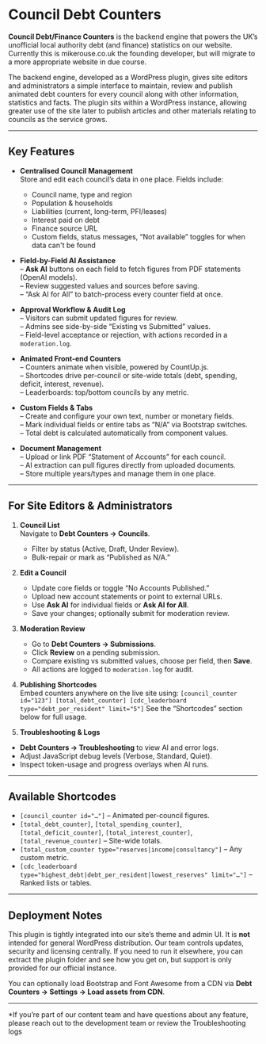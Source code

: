 # Council Debt Counters

**Council Debt/Finance Counters** is the backend engine that powers the UK’s unofficial local authority debt (and finance) statistics on our website. Currently this is mikerouse.co.uk the founding developer, but will migrate to a more appropriate website in due course. 

The backend engine, developed as a WordPress plugin, gives site editors and administrators a simple interface to maintain, review and publish animated debt counters for every council along with other information, statistics and facts. The plugin sits within a WordPress instance, allowing greater use of the site later to publish articles and other materials relating to councils as the service grows. 

---

## Key Features

- **Centralised Council Management**  
  Store and edit each council’s data in one place. Fields include:
  - Council name, type and region  
  - Population & households  
  - Liabilities (current, long-term, PFI/leases)  
  - Interest paid on debt  
  - Finance source URL  
  - Custom fields, status messages, “Not available” toggles for when data can't be found  

- **Field-by-Field AI Assistance**  
  – **Ask AI** buttons on each field to fetch figures from PDF statements (OpenAI models).  
  – Review suggested values and sources before saving.  
  – “Ask AI for All” to batch-process every counter field at once.  

- **Approval Workflow & Audit Log**  
  – Visitors can submit updated figures for review.  
  – Admins see side-by-side “Existing vs Submitted” values.  
  – Field-level acceptance or rejection, with actions recorded in a `moderation.log`.

- **Animated Front-end Counters**  
  – Counters animate when visible, powered by CountUp.js.  
  – Shortcodes drive per-council or site-wide totals (debt, spending, deficit, interest, revenue).  
  – Leaderboards: top/bottom councils by any metric.  

- **Custom Fields & Tabs**  
  – Create and configure your own text, number or monetary fields.  
  – Mark individual fields or entire tabs as “N/A” via Bootstrap switches.  
  – Total debt is calculated automatically from component values.

- **Document Management**  
  – Upload or link PDF “Statement of Accounts” for each council.  
  – AI extraction can pull figures directly from uploaded documents.  
  – Store multiple years/types and manage them in one place.

---

## For Site Editors & Administrators

1. **Council List**  
   Navigate to **Debt Counters → Councils**.  
   - Filter by status (Active, Draft, Under Review).  
   - Bulk-repair or mark as “Published as N/A.”

2. **Edit a Council**  
   - Update core fields or toggle “No Accounts Published.”  
   - Upload new account statements or point to external URLs.  
   - Use **Ask AI** for individual fields or **Ask AI for All**.  
   - Save your changes; optionally submit for moderation review.

3. **Moderation Review**  
   - Go to **Debt Counters → Submissions**.  
   - Click **Review** on a pending submission.  
   - Compare existing vs submitted values, choose per field, then **Save**.  
   - All actions are logged to `moderation.log` for audit.

4. **Publishing Shortcodes**  
   Embed counters anywhere on the live site using: ` [council_counter id="123"] [total_debt_counter] [cdc_leaderboard type="debt_per_resident" limit="5"] `
   See the “Shortcodes” section below for full usage.

5. **Troubleshooting & Logs**  
- **Debt Counters → Troubleshooting** to view AI and error logs.  
- Adjust JavaScript debug levels (Verbose, Standard, Quiet).  
- Inspect token-usage and progress overlays when AI runs.

---

## Available Shortcodes

- `[council_counter id="…"]` – Animated per-council figures.  
- `[total_debt_counter]`, `[total_spending_counter]`, `[total_deficit_counter]`, `[total_interest_counter]`, `[total_revenue_counter]` – Site-wide totals.  
- `[total_custom_counter type="reserves|income|consultancy"]` – Any custom metric.  
- `[cdc_leaderboard type="highest_debt|debt_per_resident|lowest_reserves" limit="…"]` – Ranked lists or tables.  

---

## Deployment Notes

This plugin is tightly integrated into our site’s theme and admin UI. It is **not** intended for general WordPress distribution. Our team controls updates, security and licensing centrally. If you need to run it elsewhere, you can extract the plugin folder and see how you get on, but support is only provided for our official instance.

You can optionally load Bootstrap and Font Awesome from a CDN via **Debt Counters → Settings → Load assets from CDN**.

---

*If you’re part of our content team and have questions about any feature, please reach out to the development team or review the Troubleshooting logs
